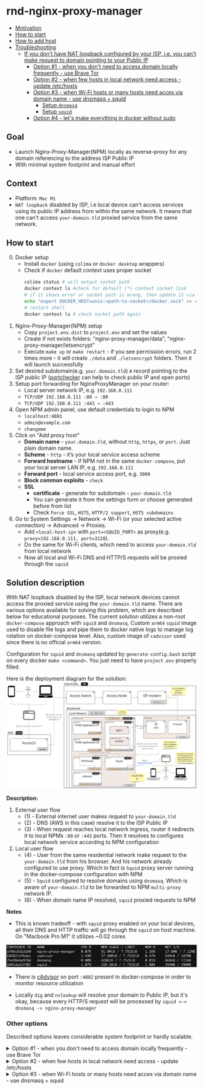 # rnd-nginx-proxy-manager

- [Motivation](#motivation)
- [How to start](#how-to-start)
- [How to add host](#how-to-add-host)
- [Troubleshooting](#troubleshooting)
    * [If you don't have NAT loopback configured by your ISP, i.e. you can't make request to domain pointing to your Public IP](#no-nat-loopback)
        + [Option #1 - when you don't need to access domain locally frequently - use Brave Tor](#option-1)
        + [Option #2 - when few hosts in local network need access - update /etc/hosts](#option-2)
        + [Option #3 - when Wi-Fi hosts or many hosts need acces via domain name - use dnsmasq + squid](#option-3)
            - [Setup `dnsmasq`](#setup-dnsmasq)
            - [Setup `squid`](#setup-squid)
        + [Option #4 - let's make everything in docker without sudo](#option-4)  

## Goal

- Launch Nginx-Proxy-Manager(NPM) locally as reverse-proxy for any domain referencing to the address ISP Public IP
- With minimal system footprint and manual effort

## Context

- Platform: `Mac M1`
- `NAT loopback` disabled by ISP, i.e local device can't access services using its public IP address from within the same network. It means that one can't access `your-domain.tld` proxied service from the same network. 

## How to start

0. Docker setup
   - Install `docker` (using `colima` or `docker desktop` wrappers)
   - Check if `docker` default context uses proper socket
     ```bash
     colima status # will output socket path
     docker context ls #check for default (*) context socket link
     # if it shows error or socket path is wrong, then update it via DOCKER_HOST vars, e.g. for zshrc
     echo "export DOCKER_HOST=unix:<path-to-socket>/docker.sock" >> ~/.zshrc
     # restart shell
     docker context ls # check socket path again
     ```
1. Nginx-Proxy-Manager(NPM) setup
   - Copy `project.env.dist` to `project.env` and set the values
   - Create if not exists folders: "nginx-proxy-manager/data", "nginx-proxy-manager/letsencrypt"
   - Execute `make up` or `make restart` - if you see permission errors, run 2 times more - it will create `./data` and `./letsencrypt` folders. Then it will launch successfully
2. Set desired subdomain(e.g. `your.domain.tld`) `A` record pointing to the ISP public IP ([portchecker](https://portchecker.co/) can help to check public IP and open ports)
3. Setup port forwarding for NginxProxyManager on your router:
   - Local server network IP, e.g. `192.168.0.111`
   - `TCP/UDP 192.168.0.111 :80 → :80`
   - `TCP/UDP 192.168.0.111 :443 → :443`
4. Open NPM admin panel, use default credentials to login to NPM
   - `localhost:4081`
   - `admin@example.com`
   - `changeme`
5. Click on "Add proxy host"
   - **Domain name** - `your.domain.tld`, without `http`, `https`, or `port`. Just plain domain name.
   - **Scheme** - `http` - it’s your local service access scheme
   - **Forward hostname** - if NPM not in the same `docker-compose`, put your local server LAN IP, e.g. `192.168.0.111`
   - **Forward port** - local service access port, e.g. `3000`
   - **Block common exploits** - `check`
   - **SSL**
       - **certificate** - generate for subdomain - `your-domain.tld`
       - You can generate it from the settings form or choose generated before from list
       - Check `Force SSL`, `HSTS`, `HTTP/2 support`, `HSTS subdomains`
6. Go to System Settings → Network → Wi-Fi (or your selected active connection) → Advanced → Proxies. 
   - Add `<local-host-ip>` with `port=<SQUID_PORT>` as proxy(e.g. `proxy=192.168.0.111, port=3128`).
   - Do the same for Wi-Fi clients, which need to access `your-domain.tld` from local network
   - Now all local and Wi-Fi DNS and HTTP/S requests will be proxied through the `squid`

## Solution description

With NAT loopback disabled by the ISP, local network devices cannot access the proxied service using the `your-domain.tld` name. There are various options available for solving this problem, which are described below for educational purposes. The current solution utilizes a non-root `docker-compose` approach with `squid` and `dnsmasq`. Custom `arm64` `squid` image used to disable file logs and pipe them to docker native logs to manage log rotation on docker-compose level. Also, custom image of `cadvisor` used since there is no official `arm64` version.

Configuration for `squid` and `dnsmasq` updated by `generate-config.bash` script on every docker  `make <command>`. You just need to have `project.env` properly filled.

Here is the deployment diagram for the solution:
![Deployment diagram](docs/deployment-diagram.jpg)

**Description:**
1. External user flow
    - (1) - External internet user makes request to `your-domain.tld`
    - (2) - DNS (AWS in this case) resolve it to the ISP Public IP 
    - (3) - When request reaches local network ingress, router it redirects it to local NPMs `:80` or `:443` ports. Then it resolves to configures local network service according to NPM configuration
2. Local user flow
   - (4) - User from the same residential network make request to the `your-domain.tld` from his browser. And his network already configured to use proxy. Which in fact is `Squid` proxy server running in the docker-compose configuration with NPM 
   - (5) - `Squid` configured to resolve domains using `dnsmasq`. Which is aware of `your-domain.tld` to be forwarded to NPM `multi-proxy` network IP. 
   - (6) - When domain name IP resolved, `squid` proxied requests to NPM

**Notes**
- This is known tradeoff - with `squid` proxy enabled on your local devices, all their DNS and HTTP traffic will go through the `squid` on host machine. On "Macbook Pro M1" it utilizes ~0.02 cores

![docker-stats.jpg](docs/docker-stats.jpg)

- There is [cAdvisor](https://github.com/google/cadvisor) on port `:4082` present in docker-compose in order to monitor resource utilization

- Locally `dig` and `nslookup` will resolve your domain to Public IP, but it's okay, because every HTTP/S request will be processed by `squid <-> dnsmasq -> nginx-proxy-manager`

### Other options
Described options leaves considerable system footprint or hardly scalable.

<details>

<summary>Option #1 - when you don't need to access domain locally frequently - use Brave Tor</summary>

To access your reverse-proxy resource by domain name you need to access it from different internet connection (if your ISP doesn’t support NAT loopback)
- Open “New Private Window with Tor” (Brave)
- Connect via mobile hotspot from other device
- Use Android “HTTP shortcuts” app with mobile connection (disabled WiFi)

</details>

<details>
<summary>Option #2 - when few hosts in local network need access - update /etc/hosts</summary>

Or you can you local domain forward by adding your domain and IP address to the `/etc/hosts` file. You may have to use sudo or editor.
```text
echo "127.0.0.1 sub.<your-domain>.com" >> /etc/hosts
dscacheutil -flushcache # Flush the DNS cache for the changes to take effect
```

</details>

<details>
<summary>Option #3 - when Wi-Fi hosts or many hosts need acces via domain name - use dnsmasq + squid</summary>

Setup `dnsmasq`
- `brew install dnsmasq`
- To start dnsmasq now and restart at startup
  ```bash
  sudo brew services start dnsmasq
  ``` 
- Copy the default configuration file. And set your domain resolution to IP
  ```bash
  edit /opt/homebrew/etc/dnsmasq.conf
  # add "address=/test.my-domain.com/127.0.0.1"
  # uncomment for logging "log-queries"
  # add "log-facility=/var/log/dnsmasq.log"
  # add server "server=8.8.8.8"
  # uncomment and add "listen-address=127.0.0.1"
  sudo brew services restart dnsmasq
  ```
- Go to System Settings → Network → Wi-Fi (or your selected active connection) → Advanced → DNS.
  Then, add `127.0.0.1` to your DNS Servers.
- Flush DNS cache: 
  ```bash
  sudo killall -HUP mDNSResponder
  ``` 
- ping your domain to check if it resolved locally:
  ```bash
  ping test.my-domain.com
  ``` 
  
**Notes:**
- test resolution 
  ```bash
  dig example.dev
  nslookup example.dev
  ping example.com
  ```

Setup `squid`

The thing is, that your local network wi-fi mobiles still not able to resolve your domain locally (because only rooted Android allowed to change `/etc/hosts`). So, let's try local web proxy then with `squid` & `dnsmasq`

- When dnsmasq installed
- Add to dnsmasq config 
  - `edit /opt/homebrew/etc/dnsmasq.conf`
  - dhcp-option=252,”http://127.0.0.1:3128/wpad.dat”
- Now let's setup `squid`
```bash
brew install squid
cp /opt/homebrew/etc/squid.conf /opt/homebrew/etc/squid.conf.back
edit /opt/homebrew/etc/squid.conf
```
- Replace config with the following allow-all simple config:
```bash
# Squid normally listens to port 3128
http_port 3128

# We setup an ACL that matches all IP addresses
acl all src all

# We allow all of our clients to browse the Internet
http_access allow all

# We strongly recommend the following be uncommented to protect innocent
# web applications running on the proxy server who think the only
# one who can access services on "localhost" is a local user
#http_access deny to_localhost
```
- `squid -z` to check conf
- `sudo brew services restart dnsmasq`
- `brew services restart squid` - non-root!
- check logs
  - log file `/opt/homebrew/var/logs/cache.log`
  - access log `/opt/homebrew/var/logs/access.log`
- Now go to your mobile, open "WiFi settings" -> Proxy -> manual -> 
  - set IP : `192.168.0.??` (set your squid server ip)
  - set port: `3128`
- Check your domain `test.my-domain.com` from mobile browser, now it should be resolved via squid -> dnsmasq -> npm -> your local server!!!
**Note:**
- By doing this all DNS & HTTP traffic from mobile clients browser (with configured proxy) and local DNS requests will go through `dnsmasq` and `squid`.

</details>

